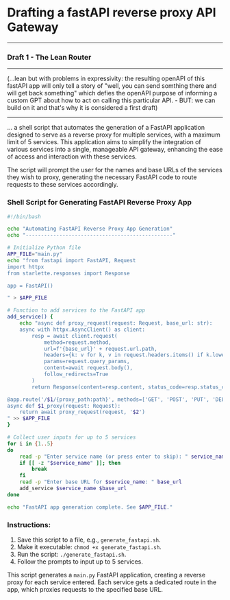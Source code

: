 # Drafting a fastAPI reverse proxy API Gateway
---
### Draft 1 - The Lean Router 
---
(...lean but with problems in expressivity: the resulting openAPI of this fastAPI app will only tell a story of "well, you can send somthing there and will get back something" which defies the openAPI purpose of informing a custom GPT about how to act on calling this particular API. - BUT: we can build on it and that's why it is considered a first draft)

---

...  a shell script that automates the generation of a FastAPI application designed to serve as a reverse proxy for multiple services, with a maximum limit of 5 services. This application aims to simplify the integration of various services into a single, manageable API gateway, enhancing the ease of access and interaction with these services. 

The script will prompt the user for the names and base URLs of the services they wish to proxy, generating the necessary FastAPI code to route requests to these services accordingly.

### Shell Script for Generating FastAPI Reverse Proxy App

```bash
#!/bin/bash

echo "Automating FastAPI Reverse Proxy App Generation"
echo "------------------------------------------------"

# Initialize Python file
APP_FILE="main.py"
echo "from fastapi import FastAPI, Request
import httpx
from starlette.responses import Response

app = FastAPI()

" > $APP_FILE

# Function to add services to the FastAPI app
add_service() {
    echo "async def proxy_request(request: Request, base_url: str):
    async with httpx.AsyncClient() as client:
        resp = await client.request(
            method=request.method,
            url=f'{base_url}' + request.url.path,
            headers={k: v for k, v in request.headers.items() if k.lower() not in ['host', 'user-agent']},
            params=request.query_params,
            content=await request.body(),
            follow_redirects=True
        )
        return Response(content=resp.content, status_code=resp.status_code, headers=dict(resp.headers))

@app.route('/$1/{proxy_path:path}', methods=['GET', 'POST', 'PUT', 'DELETE', 'PATCH', 'OPTIONS'])
async def $1_proxy(request: Request):
    return await proxy_request(request, '$2')
" >> $APP_FILE
}

# Collect user inputs for up to 5 services
for i in {1..5}
do
    read -p "Enter service name (or press enter to skip): " service_name
    if [[ -z "$service_name" ]]; then
        break
    fi
    read -p "Enter base URL for $service_name: " base_url
    add_service $service_name $base_url
done

echo "FastAPI app generation complete. See $APP_FILE."
```

### Instructions:
1. Save this script to a file, e.g., `generate_fastapi.sh`.
2. Make it executable: `chmod +x generate_fastapi.sh`.
3. Run the script: `./generate_fastapi.sh`.
4. Follow the prompts to input up to 5 services.

This script generates a `main.py` FastAPI application, creating a reverse proxy for each service entered. Each service gets a dedicated route in the app, which proxies requests to the specified base URL.